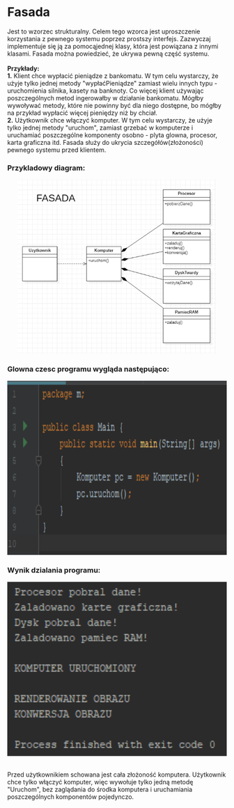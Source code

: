 # Fasada

Jest to wzorzec strukturalny. Celem tego wzorca jest uproszczenie korzystania z pewnego systemu poprzez prostszy interfejs. Zazwyczaj implementuje się ją za pomocąjednej klasy, która jest powiązana z innymi klasami. Fasada można powiedzieć, że ukrywa pewną część systemu. </br> </br>
**Przykłady:**
</br>
**1.** Klient chce wypłacić pieniądze z bankomatu. W tym celu wystarczy, że użyje tylko jednej metody "wypłaćPieniądze" zamiast wielu innych typu - uruchomienia silnika, kasety na banknoty. Co więcej klient używając poszczególnych metod ingerowałby w działanie bankomatu. Mógłby wywoływać metody, które nie powinny być dla niego dostępne, bo mógłby na przykład wypłacić więcej pieniędzy niż by chciał. </br>
**2.** Użytkownik chce włączyć komputer. W tym celu wystarczy, że użyje tylko jednej metody "uruchom", zamiast grzebać w komputerze i uruchamiać poszczególne komponenty osobno - plyta glowna, procesor, karta graficzna itd.
Fasada służy do ukrycia szczegółów(złożoności) pewnego systemu przed klientem.

### Przykladowy diagram:
<p align="center">
 <img src="https://github.com/JakubMakaruk/UMCS/blob/master/23%20DAYS%20CHALLANGE%20WZORCOWY/Fasada/zdj/fasada.png" alt="zdj" height="400px">
</p>

### Glowna czesc programu wygląda następująco:
<p align="center">
 <img src="https://github.com/JakubMakaruk/UMCS/blob/master/23%20DAYS%20CHALLANGE%20WZORCOWY/Fasada/zdj/main1.png" alt="zdj" height="400px">
</p>

### Wynik dzialania programu:
<p align="center">
 <img src="https://github.com/JakubMakaruk/UMCS/blob/master/23%20DAYS%20CHALLANGE%20WZORCOWY/Fasada/zdj/main2.png" alt="zdj" height="400px">
</p>
</br>
Przed użytkownikiem schowana jest cała złożoność komputera. Użytkownik chce tylko włączyć komputer, więc wywołuje tylko jedną metodę "Uruchom", bez zaglądania do środka komputera i uruchamiania poszczególnych komponentów pojedynczo.
